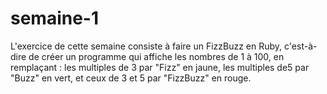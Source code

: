 # semaine-1
L'exercice de cette semaine consiste à faire un FizzBuzz en Ruby, c'est-à-dire de créer un programme qui affiche les nombres de 1 à 100, en remplaçant :
les multiples de 3 par "Fizz" en jaune, 
les multiples de5 par "Buzz" en vert,
et ceux de 3 et 5 par "FizzBuzz" en rouge.